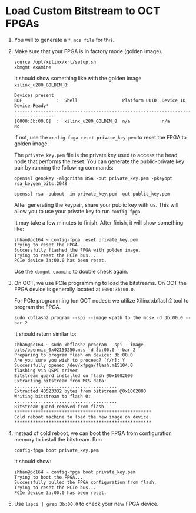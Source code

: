 # Load Custom Bitstream to OCT FPGAs
1. You will to generate a `*.mcs file` for this.

1. Make sure that your FPGA is in factory mode (golden image). 
    ```
    source /opt/xilinx/xrt/setup.sh
    xbmgmt examine
    ```
    It should show something like with the golden image `xilinx_u280_GOLDEN_8`: 
    ```
    Devices present
    BDF             :  Shell                 Platform UUID  Device ID  Device Ready*
    ----------------------------------------------------------------------------------
    [0000:3b:00.0]  :  xilinx_u280_GOLDEN_8  n/a            n/a        No
    ```
    
    If not, use the `config-fpga reset private_key.pem` to reset the FPGA to golden image.

    The `private_key.pem` file is the private key used to access the head node that performs the reset. You can generate the public-private key pair by running the following commands:

    ```
    openssl genpkey -algorithm RSA -out private_key.pem -pkeyopt rsa_keygen_bits:2048
    ```
    ```
    openssl rsa -pubout -in private_key.pem -out public_key.pem
    ``` 
    After generating the keypair, share your public key with us. This will allow you to use your private key to run `config-fpga`.
    
    It may take a few minutes to finish. After finish, it will show something like: 
    ```
    zhhan@pc164 ~ config-fpga reset private_key.pem
    Trying to reset the FPGA...
    Successfully flashed the FPGA with golden image.
    Trying to reset the PCIe bus...
    PCIe device 3a:00.0 has been reset.
    ```
     
    Use the `xbmgmt examine` to double check again. 

1. On OCT, we use PCIe programming to load the bitstreams. On OCT the FPGA device is generally located at `0000:3b:00.0`.

    For PCIe programming (on OCT nodes): we utilize Xilinx xbflash2 tool to program the FPGA. 
    ```
    sudo xbflash2 program --spi --image <path to the mcs> -d 3b:00.0 --bar 2
    ```
    It should return similar to:

    ```
    zhhan@pc164 ~ sudo xbflash2 program --spi --image bits/opennic_0x02150250.mcs -d 3b:00.0 --bar 2
    Preparing to program flash on device: 3b:00.0
    Are you sure you wish to proceed? [Y/n]: Y
    Successfully opened /dev/xfpga/flash.m15104.0
    flashing via QSPI driver
    Bitstream guard installed on flash @0x1002000
    Extracting bitstream from MCS data:
    .......................................
    Extracted 40523332 bytes from bitstream @0x1002000
    Writing bitstream to flash 0:
    .......................................
    Bitstream guard removed from flash
    ****************************************************
    Cold reboot machine to load the new image on device.
    ****************************************************
    ```
1. Instead of cold reboot, we can boot the FPGA from configuration memory to install the bitstream. Run 
   ```
   config-fpga boot private_key.pem
   ```
   It should show:
   ```
   zhhan@pc164 ~ config-fpga boot private_key.pem
   Trying to boot the FPGA...
   Successfully pulled the FPGA configuration from flash.
   Trying to reset the PCIe bus...
   PCIe device 3a:00.0 has been reset.
   ```
1. Use `lspci | grep 3b:00.0` to check your new FPGA device.
